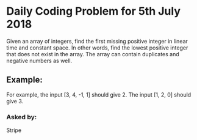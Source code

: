 # Daily Coding Problem for 5th July 2018

Given an array of integers, find the first missing positive integer in linear time and constant space. In other words, find the lowest positive integer that does not exist in the array. The array can contain duplicates and negative numbers as well.

## Example:

For example, the input [3, 4, -1, 1] should give 2. The input [1, 2, 0] should give 3.

### Asked by:
Stripe